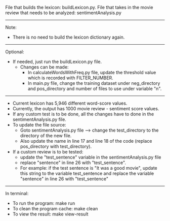 File that builds the lexicon: buildLexicon.py.
File that takes in the movie review that needs to be analyzed: sentimentAnalysis.py

*******************************************************
Note:
- There is no need to build the lexicon dictionary again. 
***************
Optional:
- If needed, just run the buildLexicon.py file. 
    - Changes can be made:
        - In calculateWordsWithFreq.py file, update the threshold value which is recorded with FILTER_NUMBER.
        - In main.py file, change the training dataset under neg_directory and pos_directory and number of files to use under variable "n". 
***************
- Current lexicon has 5,946 different word-score values. 
- Currently, the output has 1000 movie review - sentiment score values. 
- If any custom test is to be done, all the changes have to done in the sentimentAnalysis.py file.
- To update the file source:
    - Goto sentimentAnalysis.py file --> change the test_directory to the directory of the new file. 
    - Also update the name in line 17 and line 18 of the code (replace pos_directory with test_directory).
- If a custom review is to be tested:
    - update the "test_sentence" variable in the sentimentAnalysis.py file
    - replace  "sentence" in line 26 with "test_sentence".
    - For example: if the test sentence is "It was a good movie", update this string to the variable test_sentence and replace the variable "sentence" in line 26 with "test_sentence"

*******************************************************

In terminal: 

- To run the program: make run
- To clean the program cache: make clean
- To view the result: make view-result
